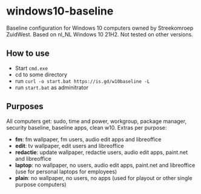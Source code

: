 # windows10-baseline
Baseline configuration for Windows 10 computers owned by Streekomroep ZuidWest. Based on nl_NL Windows 10 21H2. Not tested on other versions.

## How to use

- Start `cmd.exe`
- cd to some directory
- run `curl -o start.bat https://is.gd/w10baseline -L`
- run `start.bat` as adminitrator

## Purposes

All computers get: sudo, time and power, workgroup, package manager, security baseline, baseline apps, clean w10. Extras per purpose:

- **fm**: fm wallpaper, fm users, audio edit apps and libreoffice
- **edit**: tv wallpaper, edit users and libreoffice
- **redactie**: update wallpaper, redactie users, audio edit apps, paint.net and libreoffice
- **laptop**: no wallpaper, no users, audio edit apps, paint.net and libreoffice (use for personal laptops for employees)
- **plain**: no wallpaper, no users, no apps (used for playout or other single purpose computers)
